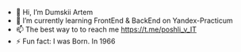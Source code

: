 - 👋 Hi, I’m Dumskii Artem
- 🌱 I’m currently learning FrontEnd & BackEnd on Yandex-Practicum
- 📫 The best way to to reach me https://t.me/poshli_v_IT
- ⚡ Fun fact: I was Born. In 1966

<!---
Dumskii-Artem/Dumskii-Artem is a ✨ special ✨ repository because its `README.md` (this file) appears on your GitHub profile.
You can click the Preview link to take a look at your changes.
--->
